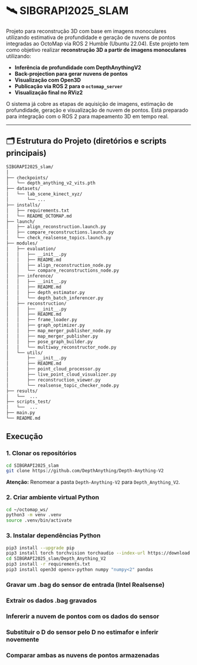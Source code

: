 # 🛰️ SIBGRAPI2025_SLAM

Projeto para reconstrução 3D com base em imagens monoculares utilizando estimativa de profundidade e geração de nuvens de pontos integradas ao OctoMap via ROS 2 Humble (Ubuntu 22.04).
Este projeto tem como objetivo realizar **reconstrução 3D a partir de imagens monoculares** utilizando:

* **Inferência de profundidade com DepthAnythingV2**
* **Back-projection para gerar nuvens de pontos**
* **Visualização com Open3D**
* **Publicação via ROS 2 para o `octomap_server`**
* **Visualização final no RViz2**

O sistema já cobre as etapas de aquisição de imagens, estimação de profundidade, geração e visualização de nuvem de pontos. Está preparado para integração com o ROS 2 para mapeamento 3D em tempo real.

---

## 🗂️ **Estrutura do Projeto (diretórios e scripts principais)**

```bash
SIBGRAPI2025_slam/
│
├── checkpoints/
│   └── depth_anything_v2_vits.pth
├── datasets/
│   └── lab_scene_kinect_xyz/
│       └── ...
├── installs/
│   ├── requirements.txt
│   └── README_OCTOMAP.md
├── launch/
│   ├── align_reconstruction.launch.py
│   ├── compare_reconstructions.launch.py
│   └── check_realsense_topics.launch.py
├── modules/
│   ├── evaluation/
│   │   ├── __init__.py
│   │   ├── README.md
│   │   ├── align_reconstruction_node.py
│   │   └── compare_reconstructions_node.py
│   ├── inference/
│   │   ├── __init__.py
│   │   ├── README.md
│   │   ├── depth_estimator.py
│   │   └── depth_batch_inferencer.py
│   ├── reconstruction/
│   │   ├── __init__.py
│   │   ├── README.md
│   │   ├── frame_loader.py
│   │   ├── graph_optimizer.py
│   │   ├── map_merger_publisher_node.py
│   │   ├── map_merger_publisher.py
│   │   ├── pose_graph_builder.py
│   │   └── multiway_reconstructor_node.py
│   └── utils/
│       ├── __init__.py
│       ├── README.md
│       ├── point_cloud_processor.py
│       ├── live_point_cloud_visualizer.py
│       ├── reconstruction_viewer.py
│       └── realsense_topic_checker_node.py
├── results/
│   └──  ...
├── scripts_test/
│   └──  ...
├── main.py
└── README.md  
```

## Execução

### 1. Clonar os repositórios

```bash
cd SIBGRAPI2025_slam
git clone https://github.com/DepthAnything/Depth-Anything-V2
```

**Atenção:** Renomear a pasta `Depth-Anything-V2` para `Depth_Anything_V2`.

### 2. Criar ambiente virtual Python

```bash
cd ~/octomap_ws/
python3 -m venv .venv
source .venv/bin/activate
```

### 3. Instalar dependências Python

```bash
pip3 install --upgrade pip
pip3 install torch torchvision torchaudio --index-url https://download.pytorch.org/whl/cu128  # ou cu121/cu128 conforme sua GPU
cd SIBGRAPI2025_slam/Depth_Anything_V2
pip3 install -r requirements.txt
pip3 install open3d opencv-python numpy "numpy<2" pandas
```

### Gravar um .bag do sensor de entrada (Intel Realsense)


### Extrair os dados .bag gravados

### Infererir a nuvem de pontos com os dados do sensor

### Substituir o D do sensor pelo D no estimafor e inferir novemente

### Comparar ambas as nuvens de pontos armazenadas